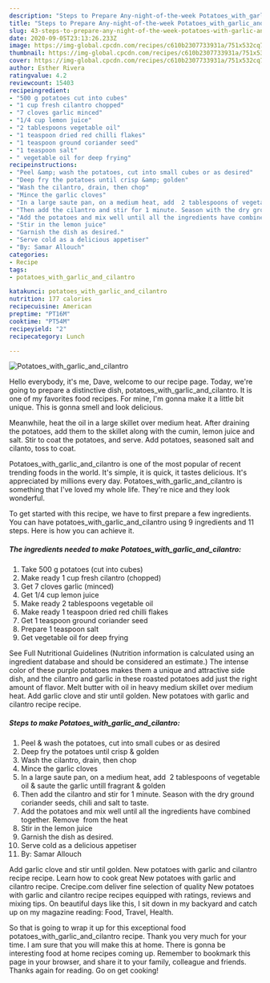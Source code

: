 ```yaml
---
description: "Steps to Prepare Any-night-of-the-week Potatoes_with_garlic_and_cilantro"
title: "Steps to Prepare Any-night-of-the-week Potatoes_with_garlic_and_cilantro"
slug: 43-steps-to-prepare-any-night-of-the-week-potatoes-with-garlic-and-cilantro
date: 2020-09-05T23:13:26.233Z
image: https://img-global.cpcdn.com/recipes/c610b2307733931a/751x532cq70/potatoes_with_garlic_and_cilantro-recipe-main-photo.jpg
thumbnail: https://img-global.cpcdn.com/recipes/c610b2307733931a/751x532cq70/potatoes_with_garlic_and_cilantro-recipe-main-photo.jpg
cover: https://img-global.cpcdn.com/recipes/c610b2307733931a/751x532cq70/potatoes_with_garlic_and_cilantro-recipe-main-photo.jpg
author: Esther Rivera
ratingvalue: 4.2
reviewcount: 15403
recipeingredient:
- "500 g potatoes cut into cubes"
- "1 cup fresh cilantro chopped"
- "7 cloves garlic minced"
- "1/4 cup lemon juice"
- "2 tablespoons vegetable oil"
- "1 teaspoon dried red chilli flakes"
- "1 teaspoon ground coriander seed"
- "1 teaspoon salt"
- " vegetable oil for deep frying"
recipeinstructions:
- "Peel &amp; wash the potatoes, cut into small cubes or as desired"
- "Deep fry the potatoes until crisp &amp; golden"
- "Wash the cilantro, drain, then chop"
- "Mince the garlic cloves"
- "In a large saute pan, on a medium heat, add  2 tablespoons of vegetable oil &amp; saute the garlic untill fragrant &amp; golden"
- "Then add the cilantro and stir for 1 minute. Season with the dry ground coriander seeds, chili and salt to taste."
- "Add the potatoes and mix well until all the ingredients have combined together. Remove  from the heat"
- "Stir in the lemon juice"
- "Garnish the dish as desired."
- "Serve cold as a delicious appetiser"
- "By: Samar Allouch"
categories:
- Recipe
tags:
- potatoes_with_garlic_and_cilantro

katakunci: potatoes_with_garlic_and_cilantro 
nutrition: 177 calories
recipecuisine: American
preptime: "PT16M"
cooktime: "PT54M"
recipeyield: "2"
recipecategory: Lunch

---
```



![Potatoes_with_garlic_and_cilantro](https://img-global.cpcdn.com/recipes/c610b2307733931a/751x532cq70/potatoes_with_garlic_and_cilantro-recipe-main-photo.jpg)

Hello everybody, it's me, Dave, welcome to our recipe page. Today, we're going to prepare a distinctive dish, potatoes_with_garlic_and_cilantro. It is one of my favorites food recipes. For mine, I'm gonna make it a little bit unique. This is gonna smell and look delicious.

Meanwhile, heat the oil in a large skillet over medium heat. After draining the potatoes, add them to the skillet along with the cumin, lemon juice and salt. Stir to coat the potatoes, and serve. Add potatoes, seasoned salt and cilanto, toss to coat.

Potatoes_with_garlic_and_cilantro is one of the most popular of recent trending foods in the world. It's simple, it is quick, it tastes delicious. It's appreciated by millions every day. Potatoes_with_garlic_and_cilantro is something that I've loved my whole life. They're nice and they look wonderful.


To get started with this recipe, we have to first prepare a few ingredients. You can have potatoes_with_garlic_and_cilantro using 9 ingredients and 11 steps. Here is how you can achieve it.

<!--inarticleads1-->

##### The ingredients needed to make Potatoes_with_garlic_and_cilantro:

1. Take 500 g potatoes (cut into cubes)
1. Make ready 1 cup fresh cilantro (chopped)
1. Get 7 cloves garlic (minced)
1. Get 1/4 cup lemon juice
1. Make ready 2 tablespoons vegetable oil
1. Make ready 1 teaspoon dried red chilli flakes
1. Get 1 teaspoon ground coriander seed
1. Prepare 1 teaspoon salt
1. Get  vegetable oil for deep frying


See Full Nutritional Guidelines (Nutrition information is calculated using an ingredient database and should be considered an estimate.) The intense color of these purple potatoes makes them a unique and attractive side dish, and the cilantro and garlic in these roasted potatoes add just the right amount of flavor. Melt butter with oil in heavy medium skillet over medium heat. Add garlic clove and stir until golden. New potatoes with garlic and cilantro recipe recipe. 

<!--inarticleads2-->

##### Steps to make Potatoes_with_garlic_and_cilantro:

1. Peel &amp; wash the potatoes, cut into small cubes or as desired
1. Deep fry the potatoes until crisp &amp; golden
1. Wash the cilantro, drain, then chop
1. Mince the garlic cloves
1. In a large saute pan, on a medium heat, add  2 tablespoons of vegetable oil &amp; saute the garlic untill fragrant &amp; golden
1. Then add the cilantro and stir for 1 minute. Season with the dry ground coriander seeds, chili and salt to taste.
1. Add the potatoes and mix well until all the ingredients have combined together. Remove  from the heat
1. Stir in the lemon juice
1. Garnish the dish as desired.
1. Serve cold as a delicious appetiser
1. By: Samar Allouch


Add garlic clove and stir until golden. New potatoes with garlic and cilantro recipe recipe. Learn how to cook great New potatoes with garlic and cilantro recipe. Crecipe.com deliver fine selection of quality New potatoes with garlic and cilantro recipe recipes equipped with ratings, reviews and mixing tips. On beautiful days like this, I sit down in my backyard and catch up on my magazine reading: Food, Travel, Health. 

So that is going to wrap it up for this exceptional food potatoes_with_garlic_and_cilantro recipe. Thank you very much for your time. I am sure that you will make this at home. There is gonna be interesting food at home recipes coming up. Remember to bookmark this page in your browser, and share it to your family, colleague and friends. Thanks again for reading. Go on get cooking!
